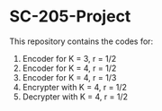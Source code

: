 # SC-205-Project

This repository contains the codes for:
1.    Encoder for K = 3, r = 1/2
2.    Encoder for K = 4, r = 1/2
3.    Encoder for K = 4, r = 1/3
4.    Encrypter with K = 4, r = 1/2
5.    Decrypter with K = 4, r = 1/2
